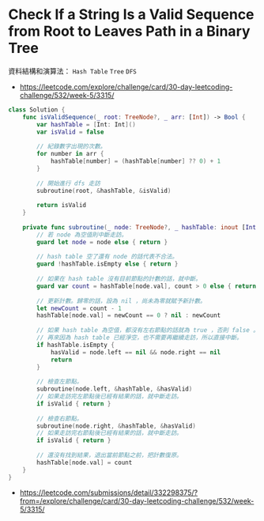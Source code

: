 # Check If a String Is a Valid Sequence from Root to Leaves Path in a Binary Tree

資料結構和演算法： `Hash Table` `Tree` `DFS`

- <https://leetcode.com/explore/challenge/card/30-day-leetcoding-challenge/532/week-5/3315/>

``` swift
class Solution {
    func isValidSequence(_ root: TreeNode?, _ arr: [Int]) -> Bool {
        var hashTable = [Int: Int]()
        var isValid = false
        
        // 紀錄數字出現的次數。
        for number in arr {
            hashTable[number] = (hashTable[number] ?? 0) + 1
        }
        
        // 開始進行 dfs 走訪
        subroutine(root, &hashTable, &isValid)
        
        return isValid
    }
    
    private func subroutine(_ node: TreeNode?, _ hashTable: inout [Int: Int], _ isValid: inout Bool) {
        // 若 node 為空值則中斷走訪。
        guard let node = node else { return }
        
        // hash table 空了還有 node 的話代表不合法。
        guard !hashTable.isEmpty else { return }
        
        // 如果在 hash table 沒有目前節點的計數的話，就中斷。
        guard var count = hashTable[node.val], count > 0 else { return }
        
        // 更新計數。歸零的話，設為 nil ，尚未為零就賦予新計數。
        let newCount = count - 1
        hashTable[node.val] = newCount == 0 ? nil : newCount
        
        // 如果 hash table 為空值，都沒有左右節點的話就為 true ，否則 false 。
        // 再來因為 hash table 已經淨空，也不需要再繼續走訪，所以直接中斷。
        if hashTable.isEmpty {
            hasValid = node.left == nil && node.right == nil
            return
        }
        
        // 檢查左節點。
        subroutine(node.left, &hashTable, &hasValid)
        // 如果走訪完左節點後已經有結果的話，就中斷走訪。
        if isValid { return }
        
        // 檢查右節點。
        subroutine(node.right, &hashTable, &hasValid)
        // 如果走訪完右節點後已經有結果的話，就中斷走訪。
        if isValid { return }
        
        // 還沒有找到結果，退出當前節點之前，把計數復原。
        hashTable[node.val] = count
    }
}
```

- <https://leetcode.com/submissions/detail/332298375/?from=/explore/challenge/card/30-day-leetcoding-challenge/532/week-5/3315/>

